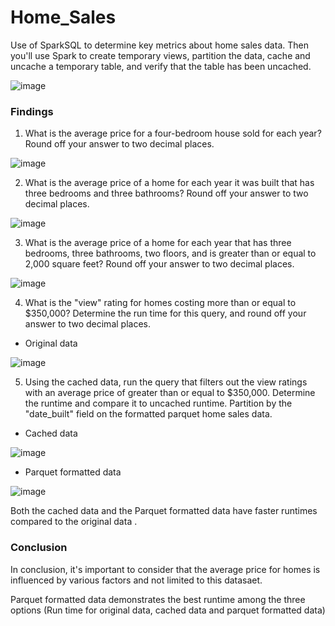 # Home_Sales
Use of SparkSQL to determine key metrics about home sales data. Then you'll use Spark to create temporary views, partition the data, cache and uncache a temporary table, and verify that the table has been uncached.

![image](https://github.com/Annbelbella/Home_Sales/assets/124645643/d5283ac2-1105-4108-9234-4f770f17921b)

### Findings
1. What is the average price for a four-bedroom house sold for each year? Round off your answer to two decimal places.

![image](https://github.com/Annbelbella/Home_Sales/assets/124645643/9a8c70f1-9ed2-4960-98ad-f16ac4fb457d)


2. What is the average price of a home for each year it was built that has three bedrooms and three bathrooms? Round off your answer to two decimal places.

![image](https://github.com/Annbelbella/Home_Sales/assets/124645643/bfb02b2a-a650-4593-af63-f1603fc9cbb4)


3. What is the average price of a home for each year that has three bedrooms, three bathrooms, two floors, and is greater than or equal to 2,000 square feet? Round off your answer to two decimal places.

![image](https://github.com/Annbelbella/Home_Sales/assets/124645643/3916e6e1-bde4-462c-a07a-cf79088c76de)


4. What is the "view" rating for homes costing more than or equal to $350,000? Determine the run time for this query, and round off your answer to two decimal places.
- Original data

![image](https://github.com/Annbelbella/Home_Sales/assets/124645643/2cf3bdee-80e6-4b6c-b78a-bd5ac1a2fd7a)

5. Using the cached data, run the query that filters out the view ratings with an average price of greater than or equal to $350,000. Determine the runtime and compare it to uncached runtime.
Partition by the "date_built" field on the formatted parquet home sales data.

- Cached data
  
![image](https://github.com/Annbelbella/Home_Sales/assets/124645643/56076394-ff03-4b77-b445-b1b61b614e52)

- Parquet formatted data

![image](https://github.com/Annbelbella/Home_Sales/assets/124645643/82c9af2e-17cb-4f41-89a2-31af8bb80656)

 Both the cached data and the Parquet formatted data have faster runtimes compared to the original data . 

### Conclusion
In conclusion, it's important to consider that the average price for homes is influenced by various factors and not limited to this datasaet.

Parquet formatted data demonstrates the best runtime among the three options (Run time for original data, cached data and parquet formatted data)

